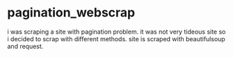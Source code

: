 # pagination_webscrap
i was scraping a site with pagination problem. it was not very tideous site so i decided to scrap with different methods.
 site is scraped with beautifulsoup and request.
